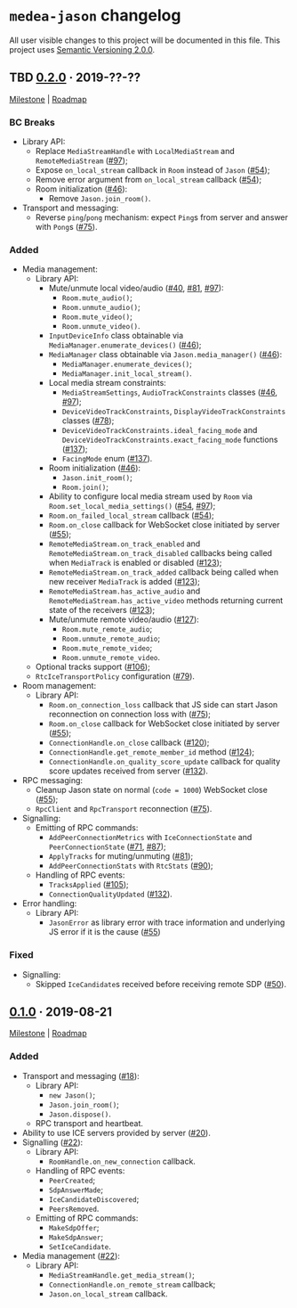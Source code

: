 `medea-jason` changelog
=======================

All user visible changes to this project will be documented in this file. This project uses [Semantic Versioning 2.0.0].




## TBD [0.2.0] · 2019-??-??
[0.2.0]: /../../tree/medea-jason-0.2.0/jason

[Milestone](/../../milestone/2) | [Roadmap](/../../issues/27)

### BC Breaks

- Library API:
    - Replace `MediaStreamHandle` with `LocalMediaStream` and `RemoteMediaStream` ([#97]);
    - Expose `on_local_stream` callback in `Room` instead of `Jason` ([#54]);
    - Remove error argument from `on_local_stream` callback ([#54]);
    - Room initialization ([#46]):
        - Remove `Jason.join_room()`.
- Transport and messaging:
    - Reverse `ping`/`pong` mechanism: expect `Ping`s from server and answer with `Pong`s ([#75]).

### Added

- Media management:
    - Library API:
        - Mute/unmute local video/audio ([#40], [#81], [#97]):
            - `Room.mute_audio()`;
            - `Room.unmute_audio()`;
            - `Room.mute_video()`;
            - `Room.unmute_video()`.
        - `InputDeviceInfo` class obtainable via `MediaManager.enumerate_devices()` ([#46]);
        - `MediaManager` class obtainable via `Jason.media_manager()` ([#46]):
            - `MediaManager.enumerate_devices()`;
            - `MediaManager.init_local_stream()`.
        - Local media stream constraints:
            - `MediaStreamSettings`, `AudioTrackConstraints` classes ([#46], [#97]);
            - `DeviceVideoTrackConstraints`, `DisplayVideoTrackConstraints` classes ([#78]);
            - `DeviceVideoTrackConstraints.ideal_facing_mode` and `DeviceVideoTrackConstraints.exact_facing_mode` functions ([#137]);
            - `FacingMode` enum ([#137]).
        - Room initialization ([#46]):
            - `Jason.init_room()`;
            - `Room.join()`;
        - Ability to configure local media stream used by `Room` via `Room.set_local_media_settings()` ([#54], [#97]);
        - `Room.on_failed_local_stream` callback ([#54]);
        - `Room.on_close` callback for WebSocket close initiated by server ([#55]);
        - `RemoteMediaStream.on_track_enabled` and `RemoteMediaStream.on_track_disabled` callbacks being called when `MediaTrack` is enabled or disabled ([#123]);
        - `RemoteMediaStream.on_track_added` callback being called when new receiver `MediaTrack` is added ([#123]);
        - `RemoteMediaStream.has_active_audio` and `RemoteMediaStream.has_active_video` methods returning current state of the receivers ([#123]);
        - Mute/unmute remote video/audio ([#127]):
            - `Room.mute_remote_audio`;
            - `Room.unmute_remote_audio`;
            - `Room.mute_remote_video`;
            - `Room.unmute_remote_video`.
    - Optional tracks support ([#106]);
    - `RtcIceTransportPolicy` configuration ([#79]).
- Room management:
    - Library API:
        - `Room.on_connection_loss` callback that JS side can start Jason reconnection on connection loss with ([#75]);
        - `Room.on_close` callback for WebSocket close initiated by server ([#55]);
        - `ConnectionHandle.on_close` callback ([#120]);
        - `ConnectionHandle.get_remote_member_id` method ([#124]);
        - `ConnectionHandle.on_quality_score_update` callback for quality score updates received from server ([#132]).
- RPC messaging:
    - Cleanup Jason state on normal (`code = 1000`) WebSocket close ([#55]);
    - `RpcClient` and `RpcTransport` reconnection ([#75]).
- Signalling:
    - Emitting of RPC commands:
        - `AddPeerConnectionMetrics` with `IceConnectionState` and `PeerConnectionState` ([#71], [#87]);
        - `ApplyTracks` for muting/unmuting ([#81]);
        - `AddPeerConnectionStats` with `RtcStats` ([#90]);
    - Handling of RPC events:
        - `TracksApplied` ([#105]);
        - `ConnectionQualityUpdated` ([#132]).
- Error handling:
    - Library API:
        - `JasonError` as library error with trace information and underlying JS error if it is the cause ([#55])

### Fixed

- Signalling:
    - Skipped `IceCandidate`s received before receiving remote SDP ([#50]).

[#40]: /../../pull/40
[#46]: /../../pull/46
[#50]: /../../pull/59
[#54]: /../../pull/54
[#55]: /../../pull/55
[#71]: /../../pull/71
[#75]: /../../pull/75
[#78]: /../../pull/78
[#79]: /../../pull/79
[#81]: /../../pull/81
[#87]: /../../pull/87
[#90]: /../../pull/90
[#97]: /../../pull/97
[#105]: /../../pull/105
[#106]: /../../pull/106
[#120]: /../../pull/120
[#123]: /../../pull/123
[#124]: /../../pull/124
[#127]: /../../pull/127
[#132]: /../../pull/132
[#137]: /../../pull/137




## [0.1.0] · 2019-08-21
[0.1.0]: /../../tree/medea-jason-0.1.0/jason

[Milestone](/../../milestone/1) | [Roadmap](/../../issues/8)

### Added

- Transport and messaging ([#18](/../../pull/18)):
    - Library API:
        - `new Jason()`;
        - `Jason.join_room()`;
        - `Jason.dispose()`.
    - RPC transport and heartbeat.
- Ability to use ICE servers provided by server ([#20](/../../pull/20)).
- Signalling ([#22](/../../pull/22)):
    - Library API:
       - `RoomHandle.on_new_connection` callback.
    - Handling of RPC events:
        - `PeerCreated`;
        - `SdpAnswerMade`;
        - `IceCandidateDiscovered`;
        - `PeersRemoved`.
    - Emitting of RPC commands:
        - `MakeSdpOffer`;
        - `MakeSdpAnswer`;
        - `SetIceCandidate`.
- Media management ([#22](/../../pull/22)):
    - Library API:
        - `MediaStreamHandle.get_media_stream()`;
        - `ConnectionHandle.on_remote_stream` callback;
        - `Jason.on_local_stream` callback.





[Semantic Versioning 2.0.0]: https://semver.org
